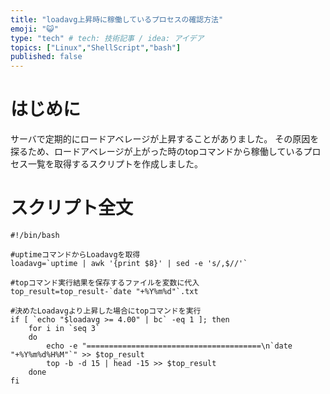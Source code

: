 ```yaml
---
title: "loadavg上昇時に稼働しているプロセスの確認方法"
emoji: "😺"
type: "tech" # tech: 技術記事 / idea: アイデア
topics: ["Linux","ShellScript","bash"]
published: false
---
```

# はじめに
サーバで定期的にロードアベレージが上昇することがありました。
その原因を探るため、ロードアベレージが上がった時のtopコマンドから稼働しているプロセス一覧を取得するスクリプトを作成しました。

# スクリプト全文
```
#!/bin/bash

#uptimeコマンドからLoadavgを取得
loadavg=`uptime | awk '{print $8}' | sed -e 's/,$//'`

#topコマンド実行結果を保存するファイルを変数に代入
top_result=top_result-`date "+%Y%m%d"`.txt

#決めたLoadavgより上昇した場合にtopコマンドを実行
if [ `echo "$loadavg >= 4.00" | bc` -eq 1 ]; then
    for i in `seq 3`
    do
        echo -e "=======================================\n`date "+%Y%m%d%H%M"`" >> $top_result
        top -b -d 15 | head -15 >> $top_result
    done
fi
```